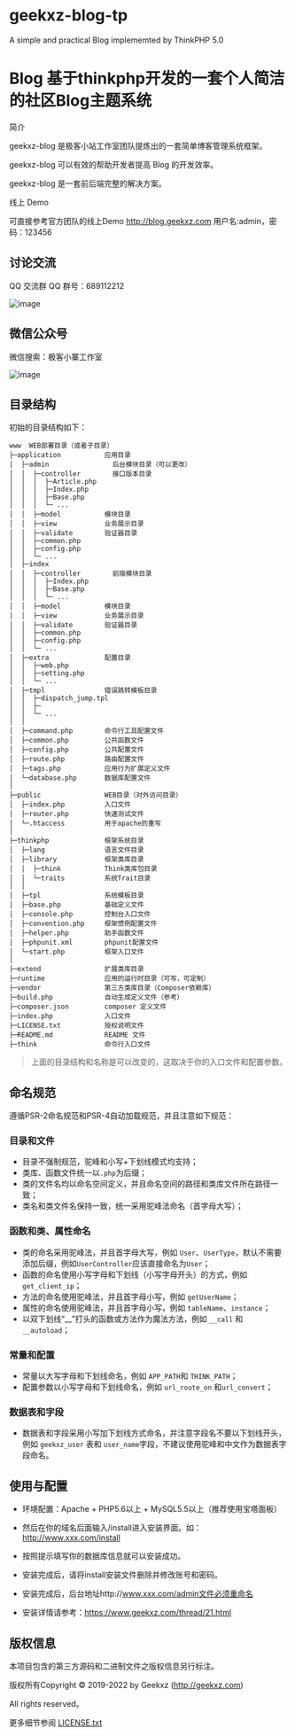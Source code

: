 # geekxz-blog-tp
A simple and practical Blog implememted by ThinkPHP 5.0

Blog 基于thinkphp开发的一套个人简洁的社区Blog主题系统
=====================================================

简介

geekxz-blog 是极客小站工作室团队提炼出的一套简单博客管理系统框架。

geekxz-blog 可以有效的帮助开发者提高 Blog 的开发效率。

geekxz-blog 是一套前后端完整的解决方案。

线上 Demo

可直接参考官方团队的线上Demo http://blog.geekxz.com 用户名:admin，密码：123456


## 讨论交流

QQ 交流群
QQ 群号：689112212

![image](http://blog.geekxz.com/qq.jpg)



## 微信公众号
微信搜索：极客小寨工作室

![image](http://blog.geekxz.com/wx_code.jpg)





## 目录结构

初始的目录结构如下：

~~~
www  WEB部署目录（或者子目录）
├─application           应用目录
│  ├─admin                后台模块目录（可以更改）
│  │  ├─controller        接口版本目录
│  │  │  ├─Article.php
│  │  │  ├─Index.php
│  │  │  ├─Base.php
│  │  │  └─ ...
│  │  ├─model           模块目录
│  │  ├─view            业务展示目录
│  │  ├─validate        验证器目录
│  │  ├─common.php
│  │  ├─config.php
│  │  └─ ...
│  ├─index
│  │  ├─controller        前端模块目录
│  │  │  ├─Index.php
│  │  │  ├─Base.php
│  │  │  └─ ...
│  │  ├─model           模块目录
│  │  ├─view            业务展示目录
│  │  ├─validate        验证器目录
│  │  ├─common.php
│  │  ├─config.php
│  │  └─ ...
│  ├─extra              配置目录
│  │  ├─web.php           
│  │  ├─setting.php        
│  │  └─ ...            
│  ├─tmpl              	错误跳转模板目录
│  │  ├─dispatch_jump.tpl           
│  │  ├─      
│  │  └─ ...            
│  │
│  ├─command.php        命令行工具配置文件
│  ├─common.php         公共函数文件
│  ├─config.php         公共配置文件
│  ├─route.php          路由配置文件
│  ├─tags.php           应用行为扩展定义文件
│  └─database.php       数据库配置文件
│
├─public                WEB目录（对外访问目录）
│  ├─index.php          入口文件
│  ├─router.php         快速测试文件
│  └─.htaccess          用于apache的重写
│
├─thinkphp              框架系统目录
│  ├─lang               语言文件目录
│  ├─library            框架类库目录
│  │  ├─think           Think类库包目录
│  │  └─traits          系统Trait目录
│  │
│  ├─tpl                系统模板目录
│  ├─base.php           基础定义文件
│  ├─console.php        控制台入口文件
│  ├─convention.php     框架惯例配置文件
│  ├─helper.php         助手函数文件
│  ├─phpunit.xml        phpunit配置文件
│  └─start.php          框架入口文件
│
├─extend                扩展类库目录
├─runtime               应用的运行时目录（可写，可定制）
├─vendor                第三方类库目录（Composer依赖库）
├─build.php             自动生成定义文件（参考）
├─composer.json         composer 定义文件
├─index.php             入口文件
├─LICENSE.txt           授权说明文件
├─README.md             README 文件
├─think                 命令行入口文件
~~~


> 上面的目录结构和名称是可以改变的，这取决于你的入口文件和配置参数。

## 命名规范

遵循PSR-2命名规范和PSR-4自动加载规范，并且注意如下规范：

### 目录和文件

*   目录不强制规范，驼峰和小写+下划线模式均支持；
*   类库、函数文件统一以`.php`为后缀；
*   类的文件名均以命名空间定义，并且命名空间的路径和类库文件所在路径一致；
*   类名和类文件名保持一致，统一采用驼峰法命名（首字母大写）；

### 函数和类、属性命名

*   类的命名采用驼峰法，并且首字母大写，例如 `User`、`UserType`，默认不需要添加后缀，例如`UserController`应该直接命名为`User`；
*   函数的命名使用小写字母和下划线（小写字母开头）的方式，例如 `get_client_ip`；
*   方法的命名使用驼峰法，并且首字母小写，例如 `getUserName`；
*   属性的命名使用驼峰法，并且首字母小写，例如 `tableName`、`instance`；
*   以双下划线“__”打头的函数或方法作为魔法方法，例如 `__call` 和 `__autoload`；

### 常量和配置

*   常量以大写字母和下划线命名，例如 `APP_PATH`和 `THINK_PATH`；
*   配置参数以小写字母和下划线命名，例如 `url_route_on` 和`url_convert`；

### 数据表和字段

*   数据表和字段采用小写加下划线方式命名，并注意字段名不要以下划线开头，例如 `geekxz_user` 表和 `user_name`字段，不建议使用驼峰和中文作为数据表字段命名。

## 使用与配置

*   环境配置：Apache + PHP5.6以上 + MySQL5.5以上（推荐使用宝塔面板）

*   然后在你的域名后面输入/install进入安装界面。如：http://www.xxx.com/install

*   按照提示填写你的数据库信息就可以安装成功。

*   安装完成后，请将install安装文件删除并修改账号和密码。

*   安装完成后，后台地址http://www.xxx.com/admin文件必须重命名

*   安装详情请参考：https://www.geekxz.com/thread/21.html

## 版权信息


本项目包含的第三方源码和二进制文件之版权信息另行标注。

版权所有Copyright © 2019-2022 by Geekxz (http://geekxz.com)

All rights reserved。

更多细节参阅 [LICENSE.txt](LICENSE.txt)
